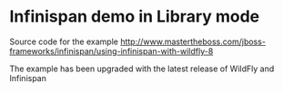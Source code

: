 # Infinispan demo in Library mode

Source code for the example http://www.mastertheboss.com/jboss-frameworks/infinispan/using-infinispan-with-wildfly-8

The example has been upgraded with the latest release of WildFly and Infinispan
